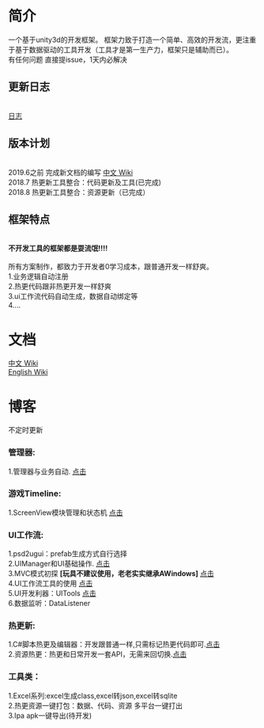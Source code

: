 # 简介
一个基于unity3d的开发框架。
框架力致于打造一个简单、高效的开发流，更注重于基于数据驱动的工具开发（工具才是第一生产力，框架只是辅助而已）。
<br>有任何问题 直接提issue，1天内必解决
## 更新日志
<br> [日志](https://github.com/yimengfan/BDFramework.Core/wiki/V0.01-%E6%9B%B4%E6%96%B0%E6%97%A5%E5%BF%97)
## 版本计划
<br> 2019.6之前 完成新文档的编写 [中文 Wiki](https://www.yuque.com/naipaopao/eg6gik)
<br> 2018.7 热更新工具整合：代码更新及工具(已完成)
<br> 2018.8 热更新工具整合：资源更新（已完成）
## 框架特点
  <br>**不开发工具的框架都是耍流氓!!!!**<br>
  <br>所有方案制作，都致力于开发者0学习成本，跟普通开发一样舒爽。
  <br>1.业务逻辑自动注册
  <br>2.热更代码跟非热更开发一样舒爽
  <br>3.ui工作流代码自动生成，数据自动绑定等
  <br>4....
# 文档
 [中文 Wiki](https://www.yuque.com/naipaopao/eg6gik)
 <br>[English Wiki](http://www.nekosang.com)
# 博客
不定时更新
### 管理器:
1.管理器与业务自动.            [点击](https://zhuanlan.zhihu.com/p/40751037)
### 游戏Timeline:
1.ScreenView模块管理和状态机   [点击](https://zhuanlan.zhihu.com/p/40755348)
### UI工作流:
1.psd2ugui：prefab生成方式自行选择
<br>2.UIManager和UI基础操作.   [点击](https://zhuanlan.zhihu.com/p/40766519)
<br>3.MVC模式初探  **[玩具不建议使用，老老实实继承AWindows]** [点击](https://zhuanlan.zhihu.com/p/40772076)
<br>4.UI工作流工具的使用        [点击](https://zhuanlan.zhihu.com/p/40941129)
<br>5.UI开发利器：UITools      [点击](https://zhuanlan.zhihu.com/p/41062357)
<br>6.数据监听：DataListener
### 热更新:
1.C#脚本热更及编辑器：开发跟普通一样,只需标记热更代码即可.[点击](https://zhuanlan.zhihu.com/p/41070384)
<br>2.资源热更：热更和日常开发一套API，无需来回切换.[点击](https://zhuanlan.zhihu.com/p/50362920)

### 工具类：
1.Excel系列:excel生成class,excel转json,excel转sqlite
<br>2.热更资源一键打包：数据、代码、资源 多平台一键打出
<br>3.Ipa apk一键导出(待开发)
